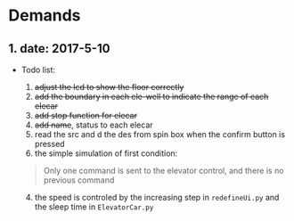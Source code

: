 # Demands

## 1. date: 2017-5-10

+ Todo list:

  1. ~~adjust the lcd to show the floor correctly~~
  2. ~~add the boundary in each ele-well to indicate the range of each elecar~~
  3. ~~add stop function for elecar~~
  4. ~~add name~~, status to each elecar
  5. read the src and d the des from spin box when the confirm button is pressed
  6. the simple simulation of first condition:

  > Only one command is sent to the elevator control, and there is no previous command

  4. the speed is controled by the increasing step in `redefineUi.py` and the sleep time in  `ElevatorCar.py` 